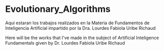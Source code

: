 # Evolutionary_Algorithms
Aqui estaran los trabajos realizados en la Materia de Fundamentos de Inteligencia Artificial impartido por la Dra. Lourdes Fabiola Uribe Richaud


Here will be the works that I've made in the subject of Artificial Inteligence Fundamentals given by Dr. Lourdes Fabiola Uribe Richaud
